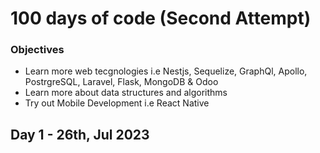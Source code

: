 # 100 days of code (Second Attempt)
### Objectives
- Learn more web tecgnologies i.e Nestjs, Sequelize, GraphQl, Apollo, PostrgreSQL, Laravel, Flask, MongoDB & Odoo
- Learn more about data structures and algorithms
- Try out Mobile Development i.e React Native

## Day 1 - 26th, Jul 2023
